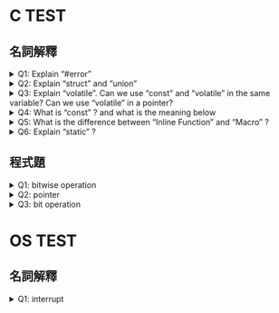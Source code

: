 # C TEST
## 名詞解釋
<details>
<summary>Q1: Explain “#error”</summary>

可以用來強制中斷編譯器並且輸出訊息，這是寫給編譯器看的，通常搭配 Cflag,CXXflag 使用，在編譯時中斷錯誤的流程。#error預處理程序指令用於指示錯誤。如果找到#error指令編譯器將發出致命錯誤，並且跳過進一步的編譯過程。
以下是在 glibc 中可見的範例
<pre><code>#if !defined(__cplusplus)
#error C++ compiler required.
#endif
</code></pre>
</details>

<details>
<summary>Q2: Explain “struct” and “union”</summary>
struct =
在 C 上
自訂一種資料型態裡面可以包含多種資料型態，並且會按照程式中定義時擺放的順序在內存中排序，按照宣告的順序擺放。編譯器會自動為struct的成員分配空間。
在 C++ 上 struct 被擴展到可以內建 method ，跟 class 的意義非常類似，只是繼承與存取權限預設皆為 public 相反的 class 預設為 private，以及 class 有 template 的擴充 struct 沒有

union 一種特殊的所有內容都從內存開頭開始存取的資料型態，並且他的大小由內部最大的那個資料型態來定義。會用同一個存儲空間，只能存儲最後一個成員訊息。只給其中一個成員給值而使用其他值就會壞掉

補充：
typedef:保留字。可以為資料型態建立別名。ex: typedef unsigned uint; typedef int (*CMP)(int,int)
enum: C語言提供自定型態為enum，是一組由識別字所代表的整數常數。除非特別指定，不然都是由0開始，接下來遞增1。ex: enum week{Sunday,Monday,Tuesday,Wednesday,Thursday,Friday,Saturday};

</details>

<details>
<summary>Q3: Explain “volatile”. Can we use “const” and “volatile” in the same variable? Can we use “volatile” in a pointer?</summary>
volatile 加在變數前面。是在指示編譯器每次對該變數進行存取時都要「立即更新」，不應該對其做任何最佳化。
因為有時候變數會先放在CPU register中沒被寫到mem裡，若有其他人要透過他反應便會壞掉。用volatile就可確保變數可以馬上反應
可以跟 const 合用，假設你要(監看)一個 CPU flag 時就是不錯的時機。


Extend

一個定義為 volatile 的變量是說這變量可能會被意想不到地改變（尤其在嵌入式系統），因此編譯器不會去假設這個變量的值了。精確地說就是，優化器不會將其優化，而是在用到這個變量時必須每次都重新讀取這個變量的值，不是使用保存在暫存器裡的備份。
下面是 volatile 變量的幾個例子︰
1. 並行設備的硬體暫存器 (如︰狀態暫存器)
2. 一個中斷服務子程序中會訪問到的非自動變數(Non-automatic variables)
3. 多執行緒中共享的變數
是的。一個例子是只讀的狀態寄存器（不應該被程式修改，但有可能被硬體修改，比如interrupt routine）。它是 volatile 因為它可能被意想不到地改變。它是 const 因為程序不應該試圖去修改它。
是的。比如當一個中斷服務的子程序修改一個指向buffer的pointer時。
</details>

<details>
<summary>Q4: What is “const” ? and what is the meaning below</summary>

const int a;

int const a;

const int *a;

int * const a;

int const * a const;

const 代表只可讀不可改。
1. 一個常數型整數
2. 同 1，一個常數型整數
3. 一個指向常數型整數的指標 (整型數不可修改，但指標可以)
4. 一個指向整數的常數型指標 (指標指向的整數可以修改，但指標不可修改)
5. 一個指向常數型整數的常數型指標 (指標指向的整數不可修改，同時指標也不可修改)
</details>

<details>
<summary>Q5: What is the difference between “Inline Function” and “Macro” ?</summary>
Macro是在預處理時直接單純的文字替換，inline function是在compile階段時，直接取代function。比較下面兩個例子：

inline寫法：
<pre><code>
inline int square(int x) {
    return x * x;
}
</code></pre>
output: SQUARE(3 + 2) → (3 + 2) * (3 + 2) = 25

Macro寫法：
<pre><code>
#define SQUARE(x) (x * x)
</code></pre>
output: SQUARE(3 + 2) → 3 + 2 * 3 + 2 = 11
</details>

<details>
<summary>Q6: Explain “static” ?</summary>
1. static 出現在變數前，且該變數宣告於函式中 (C/C++)：
局部變數加上 static 修飾後便不會因為離開可視範圍而消失。
2. static 出現在變數前，且該變數不是宣告於函式中(C/C++)：
讓變數只限定在該檔案內，而不是整個程式中（解決編譯時連結多個檔案造成相同變數名衝突）。
3. static 出現在類別的成員變數前 (C++ only)：
表示該變數不屬於某個類別實例，他屬於這個類別，所有以此類別生成出來的實例都共用這個變數。
4. static 出現在類別的成員函式之前 (C++ only)：
表示該函式不屬於某個類別實例，他屬於這個類別，所有以此類別生成出來的實例都共用這個函式（即便我們沒有產生實例出來，我們也隨時可以取用這個函式）
[Reference](https://medium.com/@alan81920/c-c-%E4%B8%AD%E7%9A%84-static-extern-%E7%9A%84%E8%AE%8A%E6%95%B8-9b42d000688f)
</details>

## 程式題
<details>
<summary>Q1: bitwise operation</summary>
unsigned long v1 = 0x 00001111;
  
unsigned long v2 = 0x 00001202;

unsigned long v;

v = v1&(~v2);

v = v | v2;

ask: the value of v?

ANS:0x00001313

</details>

<details>
<summary>Q2: pointer</summary>
int a[5] ={1,2,3,4,5};
  
int *p = (int *)(&a+1);

ask: the value of *(a+1), (*p-1)?

ANS:

(&a+1) = undefine

*(a+1) = 2

(*p-1) = 0

(這邊答案似乎有誤, (*p-1)應為undefined
</details>
<details>
<summary>Q3: bit operation</summary>
  
a) set the specific bit
  
b) clear the specific bit

c) inverse the specific bit (0->1; 1->0)

Ans:

#define setBit(x,n) (x|= (1<<n))
                              
#define clearBit(x,n) (x&= ~(1<<n))
                              
#define inverseBit(x,n) (x^= (1<<n))

</details>

# OS TEST
## 名詞解釋
<details>
<summary>Q1: interrupt</summary>

</details>
